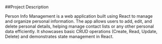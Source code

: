 ##Project Description

Person Info Management is a web application built using React to manage and organize personal information. The app allows users to add, edit, and delete personal details, helping manage contact lists or any other personal data efficiently. It showcases basic CRUD operations (Create, Read, Update, Delete) and demonstrates state management in React.
